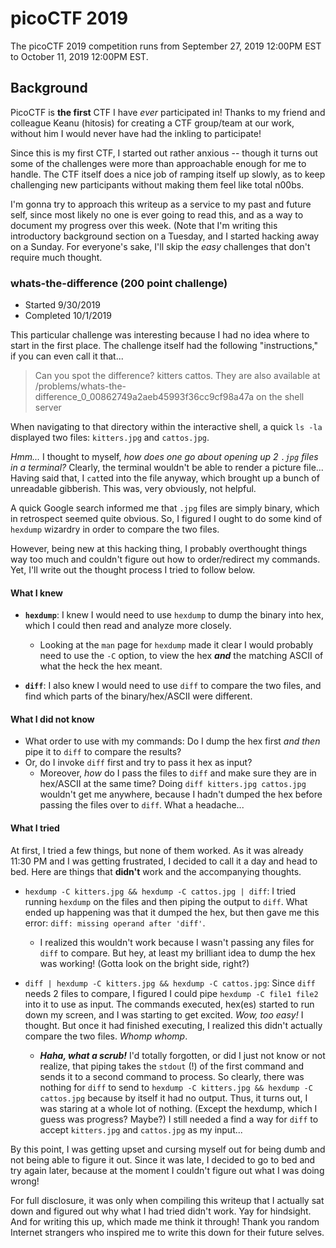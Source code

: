 # picoCTF 2019

The picoCTF 2019 competition runs from September 27, 2019 12:00PM EST to October 11, 2019 12:00PM EST.

## Background

PicoCTF is **the first** CTF I have _ever_ participated in! Thanks to my friend and colleague Keanu (hitosis) for creating a CTF group/team at our work, without him I would never have had the inkling to participate!

Since this is my first CTF, I started out rather anxious -- though it turns out some of the challenges were more than approachable enough for me to handle. The CTF itself does a nice job of ramping itself up slowly, as to keep challenging new participants without making them feel like total n00bs.

I'm gonna try to approach this writeup as a service to my past and future self, since most likely no one is ever going to read this, and as a way to document my progress over this week. (Note that I'm writing this introductory background section on a Tuesday, and I started hacking away on a Sunday. For everyone's sake, I'll skip the _easy_ challenges that don't require much thought.

### whats-the-difference (200 point challenge)

- Started 9/30/2019
- Completed 10/1/2019

This particular challenge was interesting because I had no idea where to start in the first place. The challenge itself had the following "instructions," if you can even call it that...

> Can you spot the difference? kitters cattos. They are also available at /problems/whats-the-difference_0_00862749a2aeb45993f36cc9cf98a47a on the shell server

When navigating to that directory within the interactive shell, a quick `ls -la` displayed two files: `kitters.jpg` and `cattos.jpg`.

_Hmm..._ I thought to myself, _how does one go about opening up 2 `.jpg` files in a terminal?_ Clearly, the terminal wouldn't be able to render a picture file... Having said that, I `cat`ted into the file anyway, which brought up a bunch of unreadable gibberish. This was, very obviously, not helpful.

A quick Google search informed me that `.jpg` files are simply binary, which in retrospect seemed quite obvious. So, I figured I ought to do some kind of `hexdump` wizardry in order to compare the two files.

However, being new at this hacking thing, I probably overthought things way too much and couldn't figure out how to order/redirect my commands. Yet, I'll write out the thought process I tried to follow below.

#### What I knew

- **`hexdump`**: I knew I would need to use `hexdump` to dump the binary into hex, which I could then read and analyze more closely.
   - Looking at the `man` page for `hexdump` made it clear I would probably need to use the `-C` option, to view the hex ***and*** the matching ASCII of what the heck the hex meant.

- **`diff`**: I also knew I would need to use `diff` to compare the two files, and find which parts of the binary/hex/ASCII were different.

#### What I did not know

- What order to use with my commands: Do I dump the hex first *and then* pipe it to `diff` to compare the results?
- Or, do I invoke `diff` first and try to pass it hex as input?
   - Moreover, *how* do I pass the files to `diff` and make sure they are in hex/ASCII at the same time? Doing `diff kitters.jpg cattos.jpg` wouldn't get me anywhere, because I hadn't dumped the hex before passing the files over to `diff`. What a headache...

#### What I tried

At first, I tried a few things, but none of them worked. As it was already 11:30 PM and I was getting frustrated, I decided to call it a day and head to bed. Here are things that **didn't** work and the accompanying thoughts.

- `hexdump -C kitters.jpg && hexdump -C cattos.jpg | diff`: I tried running `hexdump` on the files and then piping the output to `diff`. What ended up happening was that it dumped the hex, but then gave me this error: `diff: missing operand after 'diff'`.
   - I realized this wouldn't work because I wasn't passing any files for `diff` to compare. But hey, at least my brilliant idea to dump the hex was working! (Gotta look on the bright side, right?)
   
- `diff | hexdump -C kitters.jpg && hexdump -C cattos.jpg`: Since `diff` needs 2 files to compare, I figured I could pipe `hexdump -C file1 file2` into it to use as input. The commands executed, hex(es) started to run down my screen, and I was starting to get excited. *Wow, too easy!* I thought. But once it had finished executing, I realized this didn't actually compare the two files. *Whomp whomp*.
   - ***Haha, what a scrub!*** I'd totally forgotten, or did I just not know or not realize, that piping takes the `stdout` (!) of the first command and sends it to a second command to process. So clearly, there was nothing for `diff` to send to `hexdump -C kitters.jpg && hexdump -C cattos.jpg` because by itself it had no output. Thus, it turns out, I was staring at a whole lot of nothing. (Except the hexdump, which I guess was progress? Maybe?) I still needed a find a way for `diff` to accept `kitters.jpg` and `cattos.jpg` as my input...
   
By this point, I was getting upset and cursing myself out for being dumb and not being able to figure it out. Since it was late, I decided to go to bed and try again later, because at the moment I couldn't figure out what I was doing wrong!

For full disclosure, it was only when compiling this writeup that I actually sat down and figured out why what I had tried didn't work. Yay for hindsight. And for writing this up, which made me think it through! Thank you random Internet strangers who inspired me to write this down for their future selves.
